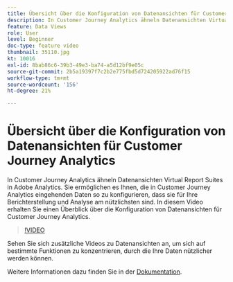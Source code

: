 ```yaml
---
title: Übersicht über die Konfiguration von Datenansichten für Customer Journey Analytics
description: In Customer Journey Analytics ähneln Datenansichten Virtual Report Suites in Adobe Analytics. Sie ermöglichen es Ihnen, die in Customer Journey Analytics eingehenden Daten so zu konfigurieren, dass sie für Ihre Berichterstellung und Analyse am nützlichsten sind. In diesem Video erhalten Sie einen Überblick über die Konfiguration von Datenansichten für Customer Journey Analytics.
feature: Data Views
role: User
level: Beginner
doc-type: feature video
thumbnail: 35110.jpg
kt: 10016
exl-id: 8bab86c6-39b3-49e3-ba74-a5d12bf9e05c
source-git-commit: 2b5a19397f7c2b2e775fbd5d724205922ad76f15
workflow-type: tm+mt
source-wordcount: '156'
ht-degree: 21%

---
```


# Übersicht über die Konfiguration von Datenansichten für Customer Journey Analytics

In Customer Journey Analytics ähneln Datenansichten Virtual Report Suites in Adobe Analytics. Sie ermöglichen es Ihnen, die in Customer Journey Analytics eingehenden Daten so zu konfigurieren, dass sie für Ihre Berichterstellung und Analyse am nützlichsten sind. In diesem Video erhalten Sie einen Überblick über die Konfiguration von Datenansichten für Customer Journey Analytics.

>[!VIDEO](https://video.tv.adobe.com/v/35110/?quality=12&learn=on)

Sehen Sie sich zusätzliche Videos zu Datenansichten an, um sich auf bestimmte Funktionen zu konzentrieren, durch die Ihre Daten nützlicher werden können.

Weitere Informationen dazu finden Sie in der [Dokumentation](https://experienceleague.adobe.com/docs/analytics-platform/using/cja-dataviews/data-views.html?lang=de).
